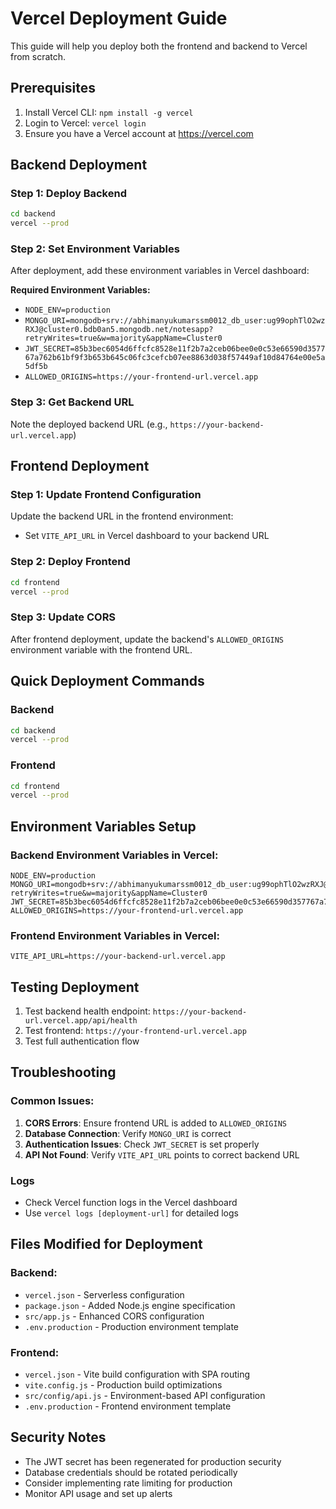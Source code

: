 # Vercel Deployment Guide

This guide will help you deploy both the frontend and backend to Vercel from scratch.

## Prerequisites

1. Install Vercel CLI: `npm install -g vercel`
2. Login to Vercel: `vercel login`
3. Ensure you have a Vercel account at https://vercel.com

## Backend Deployment

### Step 1: Deploy Backend
```bash
cd backend
vercel --prod
```

### Step 2: Set Environment Variables
After deployment, add these environment variables in Vercel dashboard:

**Required Environment Variables:**
- `NODE_ENV=production`
- `MONGO_URI=mongodb+srv://abhimanyukumarssm0012_db_user:ug99ophTlO2wzRXJ@cluster0.bdb0an5.mongodb.net/notesapp?retryWrites=true&w=majority&appName=Cluster0`
- `JWT_SECRET=85b3bec6054d6ffcfc8528e11f2b7a2ceb06bee0e0c53e66590d357767a762b61bf9f3b653b645c06fc3cefcb07ee8863d038f57449af10d84764e00e5a5df5b`
- `ALLOWED_ORIGINS=https://your-frontend-url.vercel.app`

### Step 3: Get Backend URL
Note the deployed backend URL (e.g., `https://your-backend-url.vercel.app`)

## Frontend Deployment

### Step 1: Update Frontend Configuration
Update the backend URL in the frontend environment:
- Set `VITE_API_URL` in Vercel dashboard to your backend URL

### Step 2: Deploy Frontend
```bash
cd frontend
vercel --prod
```

### Step 3: Update CORS
After frontend deployment, update the backend's `ALLOWED_ORIGINS` environment variable with the frontend URL.

## Quick Deployment Commands

### Backend
```bash
cd backend
vercel --prod
```

### Frontend
```bash
cd frontend
vercel --prod
```

## Environment Variables Setup

### Backend Environment Variables in Vercel:
```
NODE_ENV=production
MONGO_URI=mongodb+srv://abhimanyukumarssm0012_db_user:ug99ophTlO2wzRXJ@cluster0.bdb0an5.mongodb.net/notesapp?retryWrites=true&w=majority&appName=Cluster0
JWT_SECRET=85b3bec6054d6ffcfc8528e11f2b7a2ceb06bee0e0c53e66590d357767a762b61bf9f3b653b645c06fc3cefcb07ee8863d038f57449af10d84764e00e5a5df5b
ALLOWED_ORIGINS=https://your-frontend-url.vercel.app
```

### Frontend Environment Variables in Vercel:
```
VITE_API_URL=https://your-backend-url.vercel.app
```

## Testing Deployment

1. Test backend health endpoint: `https://your-backend-url.vercel.app/api/health`
2. Test frontend: `https://your-frontend-url.vercel.app`
3. Test full authentication flow

## Troubleshooting

### Common Issues:

1. **CORS Errors**: Ensure frontend URL is added to `ALLOWED_ORIGINS`
2. **Database Connection**: Verify `MONGO_URI` is correct
3. **Authentication Issues**: Check `JWT_SECRET` is set properly
4. **API Not Found**: Verify `VITE_API_URL` points to correct backend URL

### Logs
- Check Vercel function logs in the Vercel dashboard
- Use `vercel logs [deployment-url]` for detailed logs

## Files Modified for Deployment

### Backend:
- `vercel.json` - Serverless configuration
- `package.json` - Added Node.js engine specification
- `src/app.js` - Enhanced CORS configuration
- `.env.production` - Production environment template

### Frontend:
- `vercel.json` - Vite build configuration with SPA routing
- `vite.config.js` - Production build optimizations
- `src/config/api.js` - Environment-based API configuration
- `.env.production` - Frontend environment template

## Security Notes

- The JWT secret has been regenerated for production security
- Database credentials should be rotated periodically
- Consider implementing rate limiting for production
- Monitor API usage and set up alerts